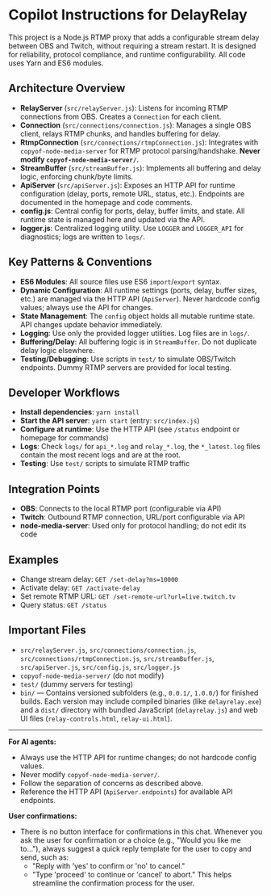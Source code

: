 # Copilot Instructions for DelayRelay

This project is a Node.js RTMP proxy that adds a configurable stream delay between OBS and Twitch, without requiring a stream restart. It is designed for reliability, protocol compliance, and runtime configurability. All code uses Yarn and ES6 modules.

## Architecture Overview

-  **RelayServer** (`src/relayServer.js`): Listens for incoming RTMP connections from OBS. Creates a `Connection` for each client.
-  **Connection** (`src/connections/connection.js`): Manages a single OBS client, relays RTMP chunks, and handles buffering for delay.
-  **RtmpConnection** (`src/connections/rtmpConnection.js`): Integrates with `copyof-node-media-server` for RTMP protocol parsing/handshake. **Never modify `copyof-node-media-server/`.**
-  **StreamBuffer** (`src/streamBuffer.js`): Implements all buffering and delay logic, enforcing chunk/byte limits.
-  **ApiServer** (`src/apiServer.js`): Exposes an HTTP API for runtime configuration (delay, ports, remote URL, status, etc.). Endpoints are documented in the homepage and code comments.
-  **config.js**: Central config for ports, delay, buffer limits, and state. All runtime state is managed here and updated via the API.
-  **logger.js**: Centralized logging utility. Use `LOGGER` and `LOGGER_API` for diagnostics; logs are written to `logs/`.

## Key Patterns & Conventions

-  **ES6 Modules**: All source files use ES6 `import`/`export` syntax.
-  **Dynamic Configuration**: All runtime settings (ports, delay, buffer sizes, etc.) are managed via the HTTP API (`ApiServer`). Never hardcode config values; always use the API for changes.
-  **State Management**: The `config` object holds all mutable runtime state. API changes update behavior immediately.
-  **Logging**: Use only the provided logger utilities. Log files are in `logs/`.
-  **Buffering/Delay**: All buffering logic is in `StreamBuffer`. Do not duplicate delay logic elsewhere.
-  **Testing/Debugging**: Use scripts in `test/` to simulate OBS/Twitch endpoints. Dummy RTMP servers are provided for local testing.

## Developer Workflows

-  **Install dependencies**: `yarn install`
-  **Start the API server**: `yarn start` (entry: `src/index.js`)
-  **Configure at runtime**: Use the HTTP API (see `/status` endpoint or homepage for commands)
-  **Logs**: Check `logs/` for `api_*.log` and `relay_*.log`, the `*_latest.log` files contain the most recent logs and are at the root.
-  **Testing**: Use `test/` scripts to simulate RTMP traffic

## Integration Points

-  **OBS**: Connects to the local RTMP port (configurable via API)
-  **Twitch**: Outbound RTMP connection, URL/port configurable via API
-  **node-media-server**: Used only for protocol handling; do not edit its code

## Examples

-  Change stream delay: `GET /set-delay?ms=10000`
-  Activate delay: `GET /activate-delay`
-  Set remote RTMP URL: `GET /set-remote-url?url=live.twitch.tv`
-  Query status: `GET /status`

## Important Files

-  `src/relayServer.js`, `src/connections/connection.js`, `src/connections/rtmpConnection.js`, `src/streamBuffer.js`, `src/apiServer.js`, `src/config.js`, `src/logger.js`
-  `copyof-node-media-server/` (do not modify)
-  `test/` (dummy servers for testing)
-  `bin/` — Contains versioned subfolders (e.g., `0.0.1/`, `1.0.0/`) for finished builds. Each version may include compiled binaries (like `delayrelay.exe`) and a `dist/` directory with bundled JavaScript (`delayrelay.js`) and web UI files (`relay-controls.html`, `relay-ui.html`).

---

**For AI agents:**

-  Always use the HTTP API for runtime changes; do not hardcode config values.
-  Never modify `copyof-node-media-server/`.
-  Follow the separation of concerns as described above.
-  Reference the HTTP API (`ApiServer.endpoints`) for available API endpoints.

**User confirmations:**

-  There is no button interface for confirmations in this chat. Whenever you ask the user for confirmation or a choice (e.g., "Would you like me to..."), always suggest a quick reply template for the user to copy and send, such as:
   -  "Reply with 'yes' to confirm or 'no' to cancel."
   -  "Type 'proceed' to continue or 'cancel' to abort."
      This helps streamline the confirmation process for the user.
